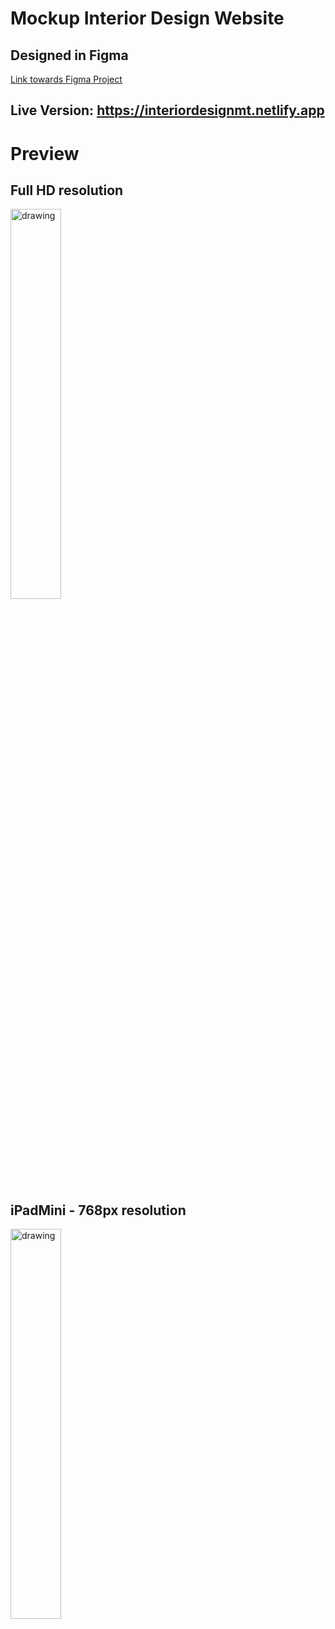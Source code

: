 # Mockup Interior Design Website

## Designed in Figma

<a href="https://www.figma.com/file/MUKuixOB40eXBiS9cAt4Vo/S2Design-Mockup">Link towards Figma Project</a>

## Live Version: https://interiordesignmt.netlify.app

# Preview

## Full HD resolution

<img src="https://serving.photos.photobox.com/57105166d8aff0d4145709ca0081ac497bca16ea1f2689654788062c0d0830f7805713bc.jpg" alt="drawing" style="width:40%; margin-right: 10px"/>

## iPadMini - 768px resolution

<img src="https://i.ibb.co/F33rDmq/Tablet-View.png" alt="drawing" style="width:40%"/>
